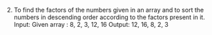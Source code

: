  2) To find the factors of the numbers given in an array and to sort the numbers in descending order according to the factors present in it. Input: Given array : 8, 2, 3, 12, 16 Output: 12, 16, 8, 2, 3 
